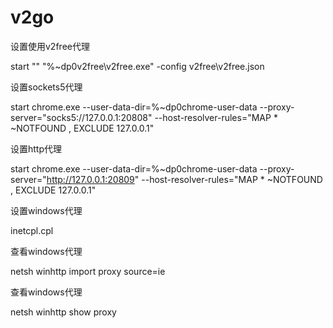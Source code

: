 # v2go

设置使用v2free代理


start "" "%~dp0v2free\v2free.exe"  -config v2free\v2free.json

设置sockets5代理

start chrome.exe --user-data-dir=%~dp0chrome-user-data  --proxy-server="socks5://127.0.0.1:20808" --host-resolver-rules="MAP * ~NOTFOUND , EXCLUDE 127.0.0.1"

设置http代理

start chrome.exe --user-data-dir=%~dp0chrome-user-data  --proxy-server="http://127.0.0.1:20809" --host-resolver-rules="MAP * ~NOTFOUND , EXCLUDE 127.0.0.1"

设置windows代理

inetcpl.cpl

查看windows代理

netsh winhttp import proxy source=ie

查看windows代理

netsh winhttp show proxy